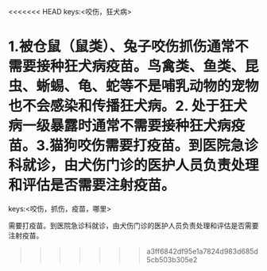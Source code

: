 <<<<<<< HEAD
keys:<咬伤，狂犬病>

1.被仓鼠（鼠类）、兔子咬伤抓伤通常不需要接种狂犬病疫苗。鸟禽类、鱼类、昆虫、蜥蜴、龟、蛇等不是哺乳动物的宠物也不会感染和传播狂犬病。2. 处于狂犬病一级暴露时通常不需要接种狂犬病疫苗。3.猫狗咬伤需要打疫苗。到医院急诊科就诊，由犬伤门诊的医护人员负责处理和评估是否需要注射疫苗。
=======
keys:<咬伤，抓伤，疫苗，哪里>

需要打疫苗。到医院急诊科就诊，由犬伤门诊的医护人员负责处理和评估是否需要注射疫苗。
>>>>>>> a3ff6842df95e1a7824d983d685d5cb503b305e2

